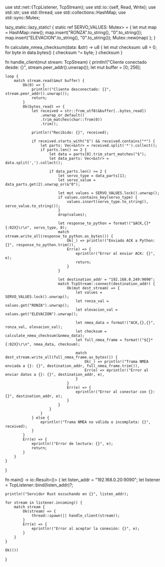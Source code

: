 use std::net::{TcpListener, TcpStream};
use std::io::{self, Read, Write};
use std::str;
use std::thread;
use std::collections::HashMap;
use std::sync::Mutex;

lazy_static::lazy_static! {
    static ref SERVO_VALUES: Mutex> = {
        let mut map = HashMap::new();
        map.insert("RONZA".to_string(), "0".to_string());
        map.insert("ELEVACION".to_string(), "0".to_string());
        Mutex::new(map)
    };
}

fn calculate_nmea_checksum(data: &str) -> u8 {
    let mut checksum: u8 = 0;
    for byte in data.bytes() {
        checksum ^= byte;
    }
    checksum
}

fn handle_client(mut stream: TcpStream) {
    println!("Cliente conectado desde: {}", stream.peer_addr().unwrap());
    let mut buffer = [0; 256];

    loop {
        match stream.read(&mut buffer) {
            Ok(0) => {
                println!("Cliente desconectado: {}", stream.peer_addr().unwrap());
                return;
            }
            Ok(bytes_read) => {
                let received = str::from_utf8(&buffer[..bytes_read])
                    .unwrap_or_default()
                    .trim_matches(char::from(0))
                    .trim();

                println!("Recibido: {}", received);

                if received.starts_with("$") && received.contains("*") {
                    let parts: Vec<&str> = received.split('*').collect();
                    if parts.len() == 2 {
                        let data = parts[0].trim_start_matches("$");
                        let data_parts: Vec<&str> = data.split(',').collect();

                        if data_parts.len() >= 2 {
                            let servo_type = data_parts[1];
                            let servo_value = data_parts.get(2).unwrap_or(&"0");

                            let mut values = SERVO_VALUES.lock().unwrap();
                            if values.contains_key(servo_type) {
                                values.insert(servo_type.to_string(), servo_value.to_string());
                            }
                            drop(values);

                            let response_to_python = format!("$ACK,{}*{:02X}\r\n", servo_type, 0);
                            match stream.write_all(response_to_python.as_bytes()) {
                                Ok(_) => println!("Enviado ACK a Python: {}", response_to_python.trim()),
                                Err(e) => {
                                    eprintln!("Error al enviar ACK: {}", e);
                                    return;
                                }
                            }
                            
                            let destination_addr = "192.168.0.249:9090";
                            match TcpStream::connect(destination_addr) {
                                Ok(mut dest_stream) => {
                                    let values = SERVO_VALUES.lock().unwrap();
                                    let ronza_val = values.get("RONZA").unwrap();
                                    let elevacion_val = values.get("ELEVACION").unwrap();
                                    
                                    let nmea_data = format!("ACK,{},{}", ronza_val, elevacion_val);
                                    let checksum = calculate_nmea_checksum(&nmea_data);
                                    let full_nmea_frame = format!("${}*{:02X}\r\n", nmea_data, checksum);

                                    match dest_stream.write_all(full_nmea_frame.as_bytes()) {
                                        Ok(_) => println!("Trama NMEA enviada a {}: {}", destination_addr, full_nmea_frame.trim()),
                                        Err(e) => eprintln!("Error al enviar datos a {}: {}", destination_addr, e),
                                    }
                                }
                                Err(e) => {
                                    eprintln!("Error al conectar con {}: {}", destination_addr, e);
                                }
                            }
                        }
                    }
                } else {
                    eprintln!("Trama NMEA no válida o incompleta: {}", received);
                }
            }
            Err(e) => {
                eprintln!("Error de lectura: {}", e);
                return;
            }
        }
    }
}

fn main() -> io::Result<()> {
    let listen_addr = "192.168.0.20:9090";
    let listener = TcpListener::bind(listen_addr)?;

    println!("Servidor Rust escuchando en {}", listen_addr);

    for stream in listener.incoming() {
        match stream {
            Ok(stream) => {
                thread::spawn(|| handle_client(stream));
            }
            Err(e) => {
                eprintln!("Error al aceptar la conexión: {}", e);
            }
        }
    }

    Ok(())
}
